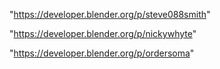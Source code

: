 "https://developer.blender.org/p/steve088smith"

"https://developer.blender.org/p/nickywhyte"

"https://developer.blender.org/p/ordersoma"


